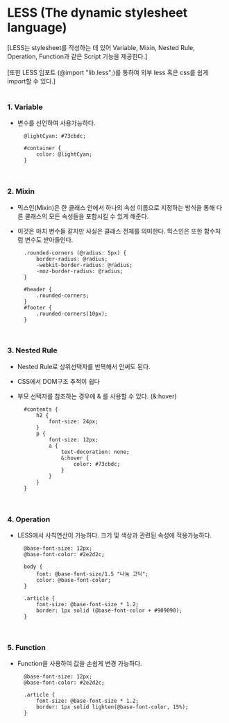 # LESS (The dynamic stylesheet language) 

[LESS는 stylesheet를 작성하는 데 있어 Variable, Mixin, Nested Rule, Operation, Function과 같은 Script 기능을 제공한다.]
<br><br>
[또한 LESS 임포트 (@import "lib.less";)를 통하여 외부 less 혹은 css를 쉽게 import할 수 있다.]
<br><br>

### 1. Variable

* 변수를 선언하여 사용가능하다.

        @lightCyan: #73cbdc;
        
        #container {
            color: @lightCyan;
        }
<br>

### 2. Mixin
 
* 믹스인(Mixin)은 한 클래스 안에서 하나의 속성 이름으로 지정하는 방식을 통해 다른 클래스의 모든 속성들을 포함시킬 수 있게 해준다.

* 이것은 마치 변수들 같지만 사실은 클래스 전체를 의미한다. 믹스인은 또한 함수처럼 변수도 받아들인다.

        .rounded-corners (@radius: 5px) {
            border-radius: @radius;
            -webkit-border-radius: @radius;
            -moz-border-radius: @radius;
        }
        
        #header {
            .rounded-corners;
        }
        #footer {
            .rounded-corners(10px);
        }
<br>

### 3. Nested Rule
        
* Nested Rule로 상위선택자를 반복해서 안써도 된다.

* CSS에서 DOM구조 추적이 쉽다

* 부모 선택자를 참조하는 경우에 & 를 사용할 수 있다. (&:hover)

        #contents {
            h2 {
                font-size: 24px;
            }
            p {
                font-size: 12px;
                a {
                    text-decoration: none;
                    &:hover {
                        color: #73cbdc;
                    }
                }
            }
        }
<br>

### 4. Operation

* LESS에서 사칙연산이 가능하다. 크기 및 색상과 관련된 속성에 적용가능하다.

        @base-font-size: 12px;
        @base-font-color: #2e2d2c;
        
        body {
            font: @base-font-size/1.5 "나눔 고딕";
            color: @base-font-color;
        }
        
        .article {
            font-size: @base-font-size * 1.2;
            border: 1px solid (@base-font-color + #909090);
        }
<br>

### 5. Function

* Function을 사용하여 값을 손쉽게 변경 가능하다.

        @base-font-size: 12px;
        @base-font-color: #2e2d2c;
            
        .article {
            font-size: @base-font-size * 1.2;
            border: 1px solid lighten(@base-font-color, 15%);
        }